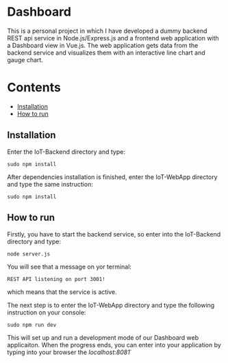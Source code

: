 # Dashboard 
This is a personal project in which I have developed a dummy backend REST api service in Node.js/Express.js and a frontend web application with a Dashboard view in Vue.js. The web application gets data from the backend service and visualizes them with an interactive line chart and gauge chart.

# Contents

* [Installation](#installtion)
* [How to run](#how-to-run)

<a name="installation"></a>
## Installation

Enter the IoT-Backend directory and type:
```npm
sudo npm install
```
After dependencies installation is finished, enter the IoT-WebApp directory and type the same instruction:
```npm
sudo npm install
```

<a name="how-to-run"></a>
## How to run
Firstly, you have to start the backend service, so enter into the IoT-Backend directory and type:

```npm
node server.js
```
You will see that a message on yor terminal:
```
REST API listening on port 3001!
```
which means that the service is active.

The next step is to enter the IoT-WebApp directory and type the following instruction on your console:
```npm
sudo npm run dev
```
This will set up and run a development mode of our Dashboard web applicaiton.
When the progress ends, you can enter into your application by typing into your browser the *localhost:8081*`

